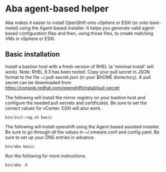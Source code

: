 # Aba agent-based helper

Aba makes it easier to install OpenShift onto vSphere or ESXi (or onto bare-metal) using the Agent-based installer.
It helps you generate valid agent-based configuration files and then, using those files, to create matching VMs in vSphere or ESXi. 

## Basic installation

Install a bastion host with a fresh version of RHEL (a 'minimal install' will work).  Note: RHEL 9.3 has been tested. 
Copy your pull secret in JSON format to the file ~/.pull-secret.json (in your $HOME diorectory). 
A pull secret can be downloaded from https://console.redhat.com/openshift/install/pull-secret

The following will install the mirror registry on your bastion host and configure the needed pull secrets and certificates. 
Be sure to set the correct values for vCenter.  ESXi will also work. 
```
bin/init-rag.sh basic   
```

The following will install openshift using the Agent-based assisted installer. 
Be sure to go through *all* the values in ~/.vmware.conf and config.yaml. Be sure to set up your DNS entries in advance. 
```
bin/aba basic           
```

Run the following for more instructions.

```
bin/aba -h 
```

